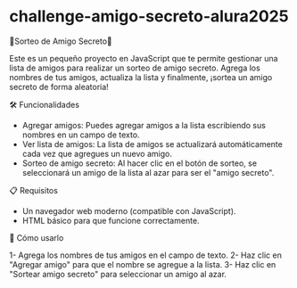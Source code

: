# challenge-amigo-secreto-alura2025

🎉Sorteo de Amigo Secreto🎉

Este es un pequeño proyecto en JavaScript que te permite gestionar una lista de amigos para realizar un sorteo de amigo secreto. Agrega los nombres de tus amigos, actualiza la lista y finalmente, ¡sortea un amigo secreto de forma aleatoria!

🛠️ Funcionalidades

* Agregar amigos: Puedes agregar amigos a la lista escribiendo sus nombres en un campo de texto.
* Ver lista de amigos: La lista de amigos se actualizará automáticamente cada vez que agregues un nuevo amigo.
* Sorteo de amigo secreto: Al hacer clic en el botón de sorteo, se seleccionará un amigo de la lista al azar para ser el "amigo secreto".

📋 Requisitos

* Un navegador web moderno (compatible con JavaScript).
* HTML básico para que funcione correctamente.

🚀 Cómo usarlo

1- Agrega los nombres de tus amigos en el campo de texto. 
2- Haz clic en "Agregar amigo" para que el nombre se agregue a la lista.
3- Haz clic en "Sortear amigo secreto" para seleccionar un amigo al azar.


